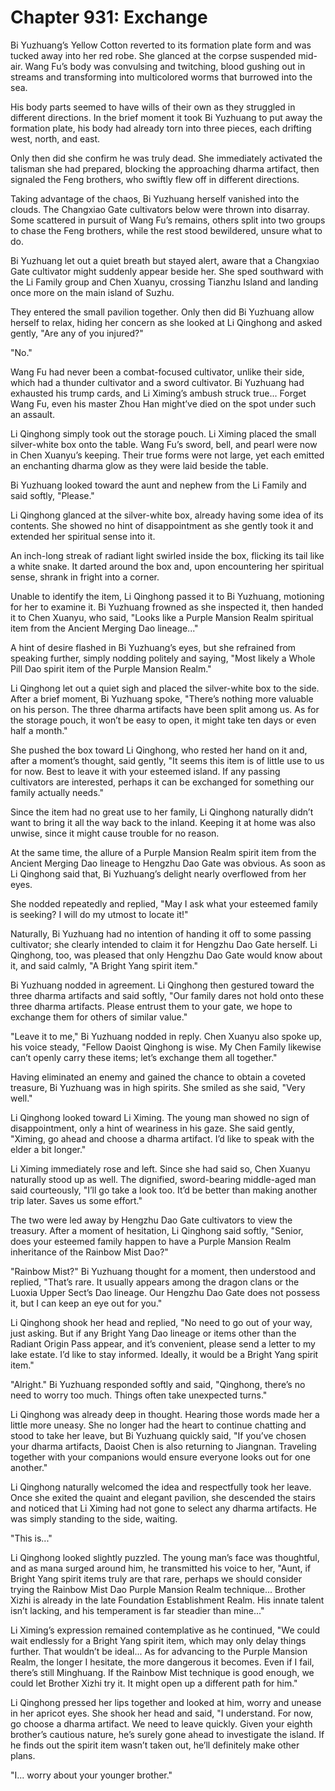 # Chapter 931: Exchange

Bi Yuzhuang’s Yellow Cotton reverted to its formation plate form and was tucked away into her red robe. She glanced at the corpse suspended mid-air. Wang Fu’s body was convulsing and twitching, blood gushing out in streams and transforming into multicolored worms that burrowed into the sea.

His body parts seemed to have wills of their own as they struggled in different directions. In the brief moment it took Bi Yuzhuang to put away the formation plate, his body had already torn into three pieces, each drifting west, north, and east.

Only then did she confirm he was truly dead. She immediately activated the talisman she had prepared, blocking the approaching dharma artifact, then signaled the Feng brothers, who swiftly flew off in different directions.

Taking advantage of the chaos, Bi Yuzhuang herself vanished into the clouds. The Changxiao Gate cultivators below were thrown into disarray. Some scattered in pursuit of Wang Fu’s remains, others split into two groups to chase the Feng brothers, while the rest stood bewildered, unsure what to do.

Bi Yuzhuang let out a quiet breath but stayed alert, aware that a Changxiao Gate cultivator might suddenly appear beside her. She sped southward with the Li Family group and Chen Xuanyu, crossing Tianzhu Island and landing once more on the main island of Suzhu.

They entered the small pavilion together. Only then did Bi Yuzhuang allow herself to relax, hiding her concern as she looked at Li Qinghong and asked gently, "Are any of you injured?"

"No."

Wang Fu had never been a combat-focused cultivator, unlike their side, which had a thunder cultivator and a sword cultivator. Bi Yuzhuang had exhausted his trump cards, and Li Ximing’s ambush struck true... Forget Wang Fu, even his master Zhou Han might’ve died on the spot under such an assault.

Li Qinghong simply took out the storage pouch. Li Ximing placed the small silver-white box onto the table. Wang Fu’s sword, bell, and pearl were now in Chen Xuanyu’s keeping. Their true forms were not large, yet each emitted an enchanting dharma glow as they were laid beside the table.

Bi Yuzhuang looked toward the aunt and nephew from the Li Family and said softly, "Please."

Li Qinghong glanced at the silver-white box, already having some idea of its contents. She showed no hint of disappointment as she gently took it and extended her spiritual sense into it.

An inch-long streak of radiant light swirled inside the box, flicking its tail like a white snake. It darted around the box and, upon encountering her spiritual sense, shrank in fright into a corner.

Unable to identify the item, Li Qinghong passed it to Bi Yuzhuang, motioning for her to examine it. Bi Yuzhuang frowned as she inspected it, then handed it to Chen Xuanyu, who said, "Looks like a Purple Mansion Realm spiritual item from the Ancient Merging Dao lineage..."

A hint of desire flashed in Bi Yuzhuang’s eyes, but she refrained from speaking further, simply nodding politely and saying, "Most likely a Whole Pill Dao spirit item of the Purple Mansion Realm."

Li Qinghong let out a quiet sigh and placed the silver-white box to the side. After a brief moment, Bi Yuzhuang spoke, "There’s nothing more valuable on his person. The three dharma artifacts have been split among us. As for the storage pouch, it won’t be easy to open, it might take ten days or even half a month."

She pushed the box toward Li Qinghong, who rested her hand on it and, after a moment’s thought, said gently, "It seems this item is of little use to us for now. Best to leave it with your esteemed island. If any passing cultivators are interested, perhaps it can be exchanged for something our family actually needs."

Since the item had no great use to her family, Li Qinghong naturally didn’t want to bring it all the way back to the inland. Keeping it at home was also unwise, since it might cause trouble for no reason.

At the same time, the allure of a Purple Mansion Realm spirit item from the Ancient Merging Dao lineage to Hengzhu Dao Gate was obvious. As soon as Li Qinghong said that, Bi Yuzhuang’s delight nearly overflowed from her eyes.

She nodded repeatedly and replied, "May I ask what your esteemed family is seeking? I will do my utmost to locate it!"

Naturally, Bi Yuzhuang had no intention of handing it off to some passing cultivator; she clearly intended to claim it for Hengzhu Dao Gate herself. Li Qinghong, too, was pleased that only Hengzhu Dao Gate would know about it, and said calmly, "A Bright Yang spirit item."

Bi Yuzhuang nodded in agreement. Li Qinghong then gestured toward the three dharma artifacts and said softly, "Our family dares not hold onto these three dharma artifacts. Please entrust them to your gate, we hope to exchange them for others of similar value."

"Leave it to me," Bi Yuzhuang nodded in reply. Chen Xuanyu also spoke up, his voice steady, "Fellow Daoist Qinghong is wise. My Chen Family likewise can’t openly carry these items; let’s exchange them all together."

Having eliminated an enemy and gained the chance to obtain a coveted treasure, Bi Yuzhuang was in high spirits. She smiled as she said, "Very well."

Li Qinghong looked toward Li Ximing. The young man showed no sign of disappointment, only a hint of weariness in his gaze. She said gently, "Ximing, go ahead and choose a dharma artifact. I’d like to speak with the elder a bit longer."

Li Ximing immediately rose and left. Since she had said so, Chen Xuanyu naturally stood up as well. The dignified, sword-bearing middle-aged man said courteously, "I’ll go take a look too. It’d be better than making another trip later. Saves us some effort."

The two were led away by Hengzhu Dao Gate cultivators to view the treasury. After a moment of hesitation, Li Qinghong said softly, "Senior, does your esteemed family happen to have a Purple Mansion Realm inheritance of the Rainbow Mist Dao?"

"Rainbow Mist?" Bi Yuzhuang thought for a moment, then understood and replied, "That’s rare. It usually appears among the dragon clans or the Luoxia Upper Sect’s Dao lineage. Our Hengzhu Dao Gate does not possess it, but I can keep an eye out for you."

Li Qinghong shook her head and replied, "No need to go out of your way, just asking. But if any Bright Yang Dao lineage or items other than the Radiant Origin Pass appear, and it’s convenient, please send a letter to my lake estate. I’d like to stay informed. Ideally, it would be a Bright Yang spirit item."

"Alright." Bi Yuzhuang responded softly and said, "Qinghong, there’s no need to worry too much. Things often take unexpected turns."

Li Qinghong was already deep in thought. Hearing those words made her a little more uneasy. She no longer had the heart to continue chatting and stood to take her leave, but Bi Yuzhuang quickly said, "If you’ve chosen your dharma artifacts, Daoist Chen is also returning to Jiangnan. Traveling together with your companions would ensure everyone looks out for one another."

Li Qinghong naturally welcomed the idea and respectfully took her leave. Once she exited the quaint and elegant pavilion, she descended the stairs and noticed that Li Ximing had not gone to select any dharma artifacts. He was simply standing to the side, waiting.

"This is..."

Li Qinghong looked slightly puzzled. The young man’s face was thoughtful, and as mana surged around him, he transmitted his voice to her, "Aunt, if Bright Yang spirit items truly are that rare, perhaps we should consider trying the Rainbow Mist Dao Purple Mansion Realm technique... Brother Xizhi is already in the late Foundation Establishment Realm. His innate talent isn’t lacking, and his temperament is far steadier than mine..."

Li Ximing’s expression remained contemplative as he continued, "We could wait endlessly for a Bright Yang spirit item, which may only delay things further. That wouldn’t be ideal... As for advancing to the Purple Mansion Realm, the longer I hesitate, the more dangerous it becomes. Even if I fail, there’s still Minghuang. If the Rainbow Mist technique is good enough, we could let Brother Xizhi try it. It might open up a different path for him."

Li Qinghong pressed her lips together and looked at him, worry and unease in her apricot eyes. She shook her head and said, "I understand. For now, go choose a dharma artifact. We need to leave quickly. Given your eighth brother’s cautious nature, he’s surely gone ahead to investigate the island. If he finds out the spirit item wasn’t taken out, he’ll definitely make other plans.

"I... worry about your younger brother."
